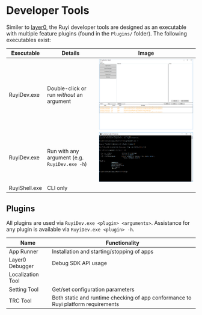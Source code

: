 # Developer Tools

Similer to [layer0](layer0.md), the Ruyi developer tools are designed as an executable with multiple feature plugins (found in the `Plugins/` folder).  The following executables exist:

| Executable | Details | Image
|-|-|-
| RuyiDev.exe | Double-click or run _without_ an argument | ![](/docs/img/ruyidev_gui.png)
| RuyiDev.exe | Run with any argument (e.g. `RuyiDev.exe -h`) | ![](/docs/img/ruyidev_cli.png)
| RuyiShell.exe | CLI only

## Plugins

All plugins are used via `RuyiDev.exe <plugin> <arguments>`.
Assistance for any plugin is available via `RuyiDev.exe <plugin> -h`.

| Name | Functionality
|-|-
| App Runner | Installation and starting/stopping of apps
| Layer0 Debugger | Debug SDK API usage
| Localization Tool | 
| Setting Tool | Get/set configuration parameters
| TRC Tool | Both static and runtime checking of app conformance to Ruyi platform requirements